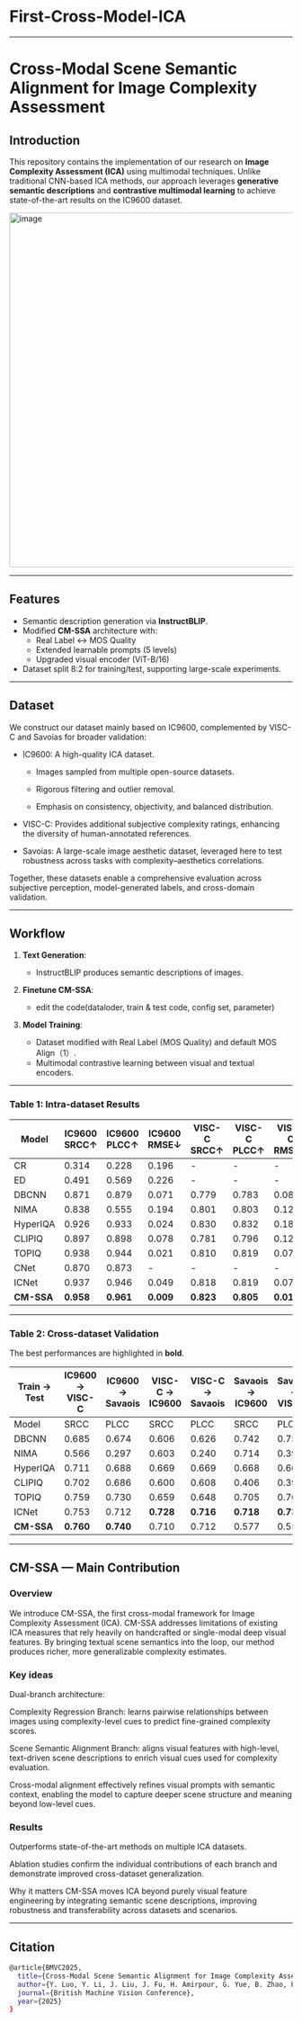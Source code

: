 # First-Cross-Model-ICA

---

# Cross-Modal Scene Semantic Alignment for Image Complexity Assessment

## Introduction
This repository contains the implementation of our research on **Image Complexity Assessment (ICA)** using multimodal techniques. Unlike traditional CNN-based ICA methods, our approach leverages **generative semantic descriptions** and **contrastive multimodal learning** to achieve state-of-the-art results on the IC9600 dataset.  

<img width="936" height="631" alt="image" src="https://github.com/user-attachments/assets/17dc159f-8d0f-4355-9135-0d544be0f7e9" />



---

## Features
- Semantic description generation via **InstructBLIP**.  
- Modified **CM-SSA** architecture with:  
  - Real Label ↔ MOS Quality  
  - Extended learnable prompts (5 levels)  
  - Upgraded visual encoder (ViT-B/16)  
- Dataset split 8:2 for training/test, supporting large-scale experiments.  

---

## Dataset

We construct our dataset mainly based on IC9600, complemented by VISC-C and Savoias for broader validation:

- IC9600: A high-quality ICA dataset.

  - Images sampled from multiple open-source datasets.

  - Rigorous filtering and outlier removal.

  - Emphasis on consistency, objectivity, and balanced distribution.

- VISC-C: Provides additional subjective complexity ratings, enhancing the diversity of human-annotated references.

- Savoias: A large-scale image aesthetic dataset, leveraged here to test robustness across tasks with complexity–aesthetics correlations.

Together, these datasets enable a comprehensive evaluation across subjective perception, model-generated labels, and cross-domain validation.

---

## Workflow
1. **Text Generation**:  
   - InstructBLIP produces semantic descriptions of images.  

2. **Finetune CM-SSA**: 
   - edit the code(dataloder, train & test code, config set, parameter)

3. **Model Training**:  
   - Dataset modified with Real Label (MOS Quality) and default MOS Align（1）.  
   - Multimodal contrastive learning between visual and textual encoders.  


---
 

### Table 1: Intra-dataset Results

| Model   | IC9600 SRCC↑ | IC9600 PLCC↑ | IC9600 RMSE↓ | VISC-C SRCC↑ | VISC-C PLCC↑ | VISC-C RMSE↓ | Savaois SRCC↑ | Savaois PLCC↑ | Savaois RMSE↓ | Params/M | Flops/G | Speed/ms |
|---------|--------------|--------------|--------------|--------------|--------------|--------------|----------------|----------------|----------------|----------|---------|----------|
| CR      | 0.314        | 0.228        | 0.196        | -            | -            | -            | 0.305          | 0.271          | 0.257          | -        | -       | -        |
| ED      | 0.491        | 0.569        | 0.226        | -            | -            | -            | 0.449          | 0.467          | 0.273          | -        | -       | -        |
| DBCNN   | 0.871        | 0.879        | 0.071        | 0.779        | 0.783        | 0.086        | 0.768          | 0.770          | 0.147          | 15.31    | 86.22   | 23.69    |
| NIMA    | 0.838        | 0.555        | 0.194        | 0.801        | 0.803        | 0.125        | 0.781          | 0.771          | 0.210          | 54.32    | 13.18   | 25.00    |
| HyperIQA| 0.926        | 0.933        | 0.024        | 0.830        | 0.832        | 0.181        | 0.801          | 0.798          | 0.293          | 27.38    | 107.83  | 29.64    |
| CLIPIQ  | 0.897        | 0.898        | 0.078        | 0.781        | 0.796        | 0.122        | 0.779          | 0.794          | 0.101          | -        | 61.07   | 21.76    |
| TOPIQ   | 0.938        | 0.944        | 0.021        | 0.810        | 0.819        | 0.079        | 0.838          | 0.823          | 0.123          | 45.20    | 37.26   | 14.36    |
| CNet    | 0.870        | 0.873        | -            | -            | -            | -            | -              | -              | -              | -        | -       | -        |
| ICNet   | 0.937        | 0.946        | 0.049        | 0.818        | 0.819        | 0.079        | 0.865          | 0.849          | 0.121          | 28.40    | 28.40   | 4.56     |
| **CM-SSA** | **0.958** | **0.961**    | **0.009**    | **0.823**    | **0.805**    | **0.018**    | **0.883**      | **0.875**      | **0.026**      | 205.45   | 52.66   | 35.43    |


---

### Table 2: Cross-dataset Validation

The best performances are highlighted in **bold**.

| Train → Test | IC9600 → VISC-C | IC9600 → Savaois | VISC-C → IC9600 | VISC-C → Savaois | Savaois → IC9600 | Savaois → VISC-C |
|--------------|-----------------|------------------|-----------------|------------------|------------------|------------------|
| Model        | SRCC  | PLCC     | SRCC  | PLCC     | SRCC  | PLCC     | SRCC  | PLCC     | SRCC  | PLCC     | SRCC  | PLCC     |
| DBCNN        | 0.685 | 0.674    | 0.606 | 0.626    | 0.742 | 0.750    | 0.525 | 0.538    | 0.773 | 0.787    | 0.644 | 0.652    |
| NIMA         | 0.566 | 0.297    | 0.603 | 0.240    | 0.714 | 0.390    | 0.575 | 0.540    | 0.818 | 0.725    | 0.630 | 0.588    |
| HyperIQA     | 0.711 | 0.688    | 0.669 | 0.669    | 0.668 | 0.668    | 0.550 | 0.554    | 0.761 | 0.748    | 0.643 | 0.629    |
| CLIPIQ       | 0.702 | 0.686    | 0.600 | 0.608    | 0.406 | 0.399    | 0.487 | 0.481    | 0.789 | 0.775    | 0.550 | 0.568    |
| TOPIQ        | 0.759 | 0.730    | 0.659 | 0.648    | 0.705 | 0.704    | 0.597 | 0.590    | 0.806 | 0.804    | 0.674 | 0.685    |
| ICNet        | 0.753 | 0.712    | **0.728** | **0.716** | **0.718** | **0.739** | **0.664** | **0.660** | 0.805 | 0.807    | **0.712** | **0.709** |
| **CM-SSA**   | **0.760** | **0.740** | 0.710 | 0.712    | 0.577 | 0.556    | 0.541 | 0.486    | **0.838** | **0.828** | 0.702 | 0.681    |




---

## CM-SSA — Main Contribution

### Overview
We introduce CM-SSA, the first cross-modal framework for Image Complexity Assessment (ICA). CM-SSA addresses limitations of existing ICA measures that rely heavily on handcrafted or single-modal deep visual features. By bringing textual scene semantics into the loop, our method produces richer, more generalizable complexity estimates.

### Key ideas

Dual-branch architecture:

Complexity Regression Branch: learns pairwise relationships between images using complexity-level cues to predict fine-grained complexity scores.

Scene Semantic Alignment Branch: aligns visual features with high-level, text-driven scene descriptions to enrich visual cues used for complexity evaluation.

Cross-modal alignment effectively refines visual prompts with semantic context, enabling the model to capture deeper scene structure and meaning beyond low-level cues.

### Results

Outperforms state-of-the-art methods on multiple ICA datasets.

Ablation studies confirm the individual contributions of each branch and demonstrate improved cross-dataset generalization.

Why it matters
CM-SSA moves ICA beyond purely visual feature engineering by integrating semantic scene descriptions, improving robustness and transferability across datasets and scenarios.

---

## Citation
```bash
@article{BMVC2025,
  title={Cross-Modal Scene Semantic Alignment for Image Complexity Assessment},
  author={Y. Luo, Y. Li, J. Liu, J. Fu, H. Amirpour, G. Yue, B. Zhao, P. Corcoran, H. Liu, W. Zhou},
  journal={British Machine Vision Conference},
  year={2025}
}


